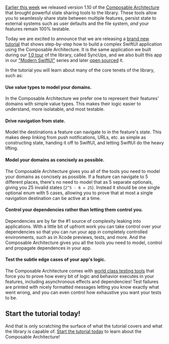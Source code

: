 [Earlier this week][shared-state-blog-post] we released version 1.10 of the 
[Composable Architecture][tca-gh] that brought powerful state sharing tools to the library. These
tools allow you to seamlessly share state between multiple features, persist state to external
systems such as user defaults and the file system, _and_ your features remain 100% testable.

Today we are excited to announce that we are releasing a [brand new tutorial][syncups-tutorial] that 
shows step-by-step how to build a complex SwiftUI application using the Composable Architecture.
It is the same application we built during our [1.0 tour][tour-1.0] of the library, called 
SyncUps, and we also built this app in our ["Modern SwiftUI"][modern-swiftui] series and later
[open sourced][syncups-gh] it.

In the tutorial you will learn about many of the core tenets of the library, such as:

#### Use value types to model your domains.

In the Composable Architecture we prefer one to represent their features' domains with simple value 
types. This makes their logic easier to understand, more isolatable, and most testable.

#### Drive navigation from state.

Model the destinations a feature can navigate to in the feature's state. This makes deep linking
from push notifications, URLs, etc. as simple as constructing state, handing it off to SwiftUI, 
and letting SwiftUI do the heavy lifting.

#### Model your domains as concisely as possible.

The Composable Architecture gives you all of the tools you need to model your domains as concisely 
as possible. If a feature can navigate to 5 different places, there's no need to model that 
as 5 separate optionals, giving you 25 invalid states (`2^5 - 6 = 25`). Instead it should be one 
single optional enum with 5 cases, allowing you to prove that at most a single navigation
destination can be active at a time.

#### Control your dependencies rather than letting them control you.

Dependencies are by far the #1 source of complexity leaking into applications. With a little bit of 
upfront work you can take control over your dependencies so that you can run your app in completely
controlled environments, such as in Xcode previews, tests, and more. And the Composable 
Architecture gives you all the tools you need to model, control and propagate dependences in your 
app.

#### Test the subtle edge cases of your app's logic.

The Composable Architecture comes with [world class testing tools][tca-testing-article] that force 
you to prove how every bit of logic and behavior executes in your features, including asynchronous 
effects and dependencies! Test failures are printed with nicely formatted messages letting you know 
exactly what went wrong, and you can even control how exhaustive you want your tests to be.

## Start the tutorial today!

And that is only scratching the surface of what the tutorial covers and what the library is 
capable of. [Start the tutorial today][syncups-tutorial] to learn about the Composable Architecture!


[tca-testing-article]: https://pointfreeco.github.io/swift-composable-architecture/main/documentation/composablearchitecture/testing
[shared-state-blog-post]: /blog/posts/135-shared-state-in-the-composable-architecture
[syncups-tca]: https://github.com/pointfreeco/swift-composable-architecture/tree/main/Examples/SyncUps
[tour-1.0]: /collections/composable-architecture/composable-architecture-1-0
[shared-state-collection]: /collections/composable-architecture/sharing-and-persisting-state
[shared-state-beta-discussion]: https://github.com/pointfreeco/swift-composable-architecture/discussions/2857
[tca-1.10]: https://github.com/pointfreeco/swift-composable-architecture/releases/tag/1.10.0
[migration-guide-1.10]: https://pointfreeco.github.io/swift-composable-architecture/main/documentation/composablearchitecture/migratingto1.10/
[sharing-state-article]: https://pointfreeco.github.io/swift-composable-architecture/main/documentation/composablearchitecture/sharingstate
[tca-gh]: https://github.com/pointfreeco/swift-composable-architecture/
[syncups-tutorial]: https://pointfreeco.github.io/swift-composable-architecture/main/tutorials/buildingsyncups
[syncups-gh]: https://github.com/pointfreeco/syncups
[modern-swiftui]: /collections/swiftui/modern-swiftui
